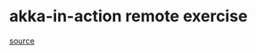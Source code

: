 # akka-in-action remote exercise 

[source](https://github.com/RayRoestenburg/akka-in-action/tree/master/chapter-remoting)
